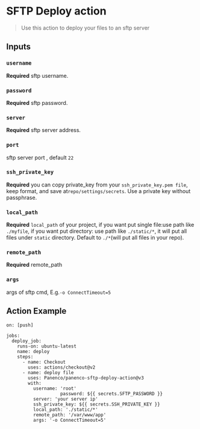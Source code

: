 # SFTP Deploy action

> Use this action to deploy your files to an sftp server

## Inputs

### `username`

**Required** sftp username.

### `password`

**Required** sftp password.

### `server`

**Required** sftp server address.

### `port`

sftp server port , default `22`

### `ssh_private_key`

 **Required** you can copy private_key from your `ssh_private_key.pem file`, keep format, and save at`repo/settings/secrets`. Use a private key without passphrase.

### `local_path`

 **Required** `local_path` of your project, if you want put single file:use path like `./myfile`, if you want put directory: use path like `./static/*`, it will put all files under `static` directory. Default to `./*`(will put all files in your repo).

### `remote_path`
 **Required** remote_path

### `args`
args of sftp cmd, E.g.`-o ConnectTimeout=5`


## Action Example	


	on: [push]

	jobs:
	  deploy_job:
	    runs-on: ubuntu-latest
	    name: deploy
	    steps:
	      - name: Checkout
	        uses: actions/checkout@v2
	      - name: deploy file
	        uses: Panenco/panenco-sftp-deploy-action@v3
	        with:
	          username: 'root'
						password: ${{ secrets.SFTP_PASSWORD }}
	          server: 'your server ip'
	          ssh_private_key: ${{ secrets.SSH_PRIVATE_KEY }} 
	          local_path: './static/*'
	          remote_path: '/var/www/app'
	          args: '-o ConnectTimeout=5'
